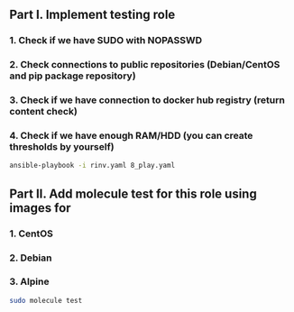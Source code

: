 ## Part I.  Implement testing role

### 1. Check if we have SUDO with NOPASSWD
### 2. Check connections to public repositories (Debian/CentOS and pip package repository)
### 3. Check if we have connection to docker hub registry (return content check)
### 4. Check if we have enough RAM/HDD (you can create thresholds by yourself)

```bash
ansible-playbook -i rinv.yaml 8_play.yaml
```

## Part II. Add molecule test for this role using images for

### 1. CentOS
### 2. Debian
### 3. Alpine

```bash
sudo molecule test
```

